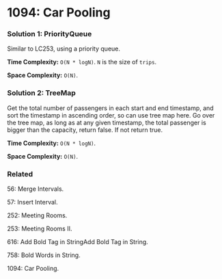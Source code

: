 # 1094: Car Pooling

### Solution 1: PriorityQueue
Similar to LC253, using a priority queue.

**Time Complexity:** `O(N * logN)`. `N` is the size of `trips`.

**Space Complexity:** `O(N)`.

### Solution 2: TreeMap
Get the total number of passengers in each start and end timestamp, and sort the timestamp in ascending order, so can use tree map here. 
Go over the tree map, as long as at any given timestamp, the total passenger is bigger than the capacity, return false. If not return true.

**Time Complexity:** `O(N * logN)`.

**Space Complexity:** `O(N)`.

### Related
56: Merge Intervals.

57: Insert Interval.

252: Meeting Rooms.

253: Meeting Rooms II.

616: Add Bold Tag in StringAdd Bold Tag in String.

758: Bold Words in String.

1094: Car Pooling.